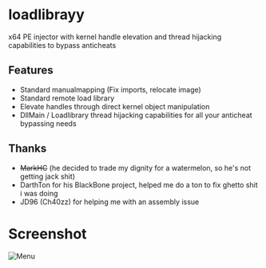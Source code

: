 # loadlibrayy
x64 PE injector with kernel handle elevation and thread hijacking capabilities to bypass anticheats

## Features
+ Standard manualmapping (Fix imports, relocate image)
+ Standard remote load library
+ Elevate handles through direct kernel object manipulation
+ DllMain / Loadlibrary thread hijacking capabilities for all your anticheat bypassing needs 


## Thanks
+ ~~MarkHC~~ (he decided to trade my dignity for a watermelon, so he's not getting jack shit)
+ DarthTon for his BlackBone project, helped me do a ton to fix ghetto shit i was doing
+ JD96 (Ch40zz) for helping me with an assembly issue

# Screenshot
![Menu](http://i.imgur.com/qS1iPT7.png)
